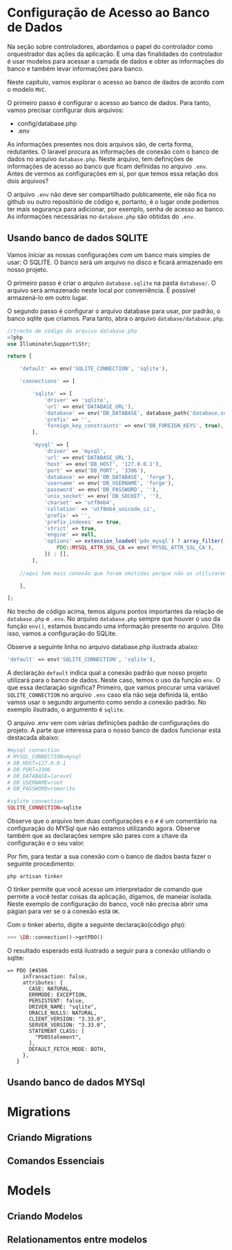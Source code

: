 # Configuração de Acesso ao Banco de Dados

Na seção sobre controladores, abordamos o papel do controlador como orquestrador das ações da aplicação. E uma das finalidades do controlador é usar modelos para acessar a camada de dados e obter as informações do banco e também levar informações para banco.

Neste capítulo, vamos explorar o acesso ao banco de dados de acordo com o modelo `MVC`.

O primeiro passo é configurar o acesso ao banco de dados. Para tanto, vamos precisar configurar dois arquivos:
- config/database.php
- .env

As informações presentes nos dois arquivos são, de certa forma, redutantes. O laravel procura as informações de conexão com o banco de dados no arquivo `database.php`. Neste arquivo, tem definições de informações de acesso ao banco que ficam definidas no arquivo `.env`. Antes de vermos as configurações em si, por que temos essa relação dos dois arquivos?

O arquivo `.env` não deve ser compartilhado publicamente, ele não fica no github ou outro repositório de código e, portanto, é o lugar onde podemos ter mais segurança para adicionar, por exemplo, senha de acesso ao banco. As informações necessárias no `database.php` são obtidas do `.env`.

## Usando banco de dados SQLITE

Vamos iniciar as nossas configurações com um banco mais simples de usar: O SQLITE. O banco será um arquivo no disco e ficará armazenado em nosso projeto.

O primeiro passo é criar o arquivo `database.sqlite` na pasta `database/`. O arquivo será armazenado neste local por conveniência. É possível armazená-lo em outro lugar.

O segundo passo é configurar o arquivo database para usar, por padrão, o banco sqlite que criamos. Para tanto, abra o arquivo `database/database.php`. 

```php
//trecho de código do arquivo database.php
<?php
use Illuminate\Support\Str;

return [

    'default' => env('SQLITE_CONNECTION', 'sqlite'),

    'connections' => [

        'sqlite' => [
            'driver' => 'sqlite',
            'url' => env('DATABASE_URL'),
            'database' => env('DB_DATABASE', database_path('database.sqlite')),
            'prefix' => '',
            'foreign_key_constraints' => env('DB_FOREIGN_KEYS', true),
        ],

        'mysql' => [
            'driver' => 'mysql',
            'url' => env('DATABASE_URL'),
            'host' => env('DB_HOST', '127.0.0.1'),
            'port' => env('DB_PORT', '3306'),
            'database' => env('DB_DATABASE', 'forge'),
            'username' => env('DB_USERNAME', 'forge'),
            'password' => env('DB_PASSWORD', ''),
            'unix_socket' => env('DB_SOCKET', ''),
            'charset' => 'utf8mb4',
            'collation' => 'utf8mb4_unicode_ci',
            'prefix' => '',
            'prefix_indexes' => true,
            'strict' => true,
            'engine' => null,
            'options' => extension_loaded('pdo_mysql') ? array_filter([
                PDO::MYSQL_ATTR_SSL_CA => env('MYSQL_ATTR_SSL_CA'),
            ]) : [],
        ],
        
    //aqui tem mais conexão que foram omitidas porque não as utilizaremos

    ],

];
```

No trecho de código acima, temos alguns pontos importantes da relação de `database.php` e `.env`. No arquivo `database.php` sempre que houver o uso da função `env()`, estamos buscando uma informação presente no arquivo. Dito isso, vamos a configuração do SQLite.

Observe a seguinte linha no arquivo database.php ilustrada abaixo:

```php
'default' => env('SQLITE_CONNECTION', 'sqlite'),
```

A declaração `default` indica qual a conexão padrão que nosso projeto utilizará para o banco de dados. Neste caso, temos o uso da função `env`. O que essa declaração significa? Primeiro, que vamos procurar uma variável `SQLITE_CONNECTION` no arquivo `.env` caso ela não seja definida lá, então vamos usar o segundo argumento como sendo a conexão padrão. No exemplo ilsutrado, o argumento é `sqlite`.

O arquivo .env vem com várias definições padrão de configurações do projeto. A parte que interessa para o nosso banco de dados funcionar está destacada abaixo:

```php
#mysql connection
# MYSQL_CONNECTION=mysql
# DB_HOST=127.0.0.1
# DB_PORT=3306
# DB_DATABASE=laravel
# DB_USERNAME=root
# DB_PASSWORD=romerito

#sqlite connection
SQLITE_CONNECTION=sqlite
```

Observe que o arquivo tem duas configurações e o `#` é um comentário na configuração do MYSql que não estamos utilizando agora. Observe também que as declarações sempre são pares com a chave da configuração e o seu valor.

Por fim, para testar a sua conexão com o banco de dados basta fazer o seguinte procedimento:

```
php artisan tinker
```

O tinker permite que você  acesso um interpretador de comando que permite a você testar coisas da aplicação, digamos, de maneiar isolada. Neste exemplo de configuração do banco, você não precisa abrir uma págian para ver se o a conexão está `OK`. 

Com o tinker aberto, digite a seguinte declaração(código php):

```php
>>> \DB::connection()->getPDO()
```

O resultado esperado está ilustrado a seguir para a conexão utiliando o sqlite:

```
=> PDO {#4506
     inTransaction: false,   
     attributes: {
       CASE: NATURAL,        
       ERRMODE: EXCEPTION,   
       PERSISTENT: false,    
       DRIVER_NAME: "sqlite",
       ORACLE_NULLS: NATURAL,
       CLIENT_VERSION: "3.33.0",
       SERVER_VERSION: "3.33.0",
       STATEMENT_CLASS: [
         "PDOStatement",
       ],
       DEFAULT_FETCH_MODE: BOTH,
     },
   }
```


## Usando banco de dados MYSql

# Migrations

## Criando Migrations

## Comandos Essenciais

# Models

## Criando Modelos

## Relationamentos entre modelos